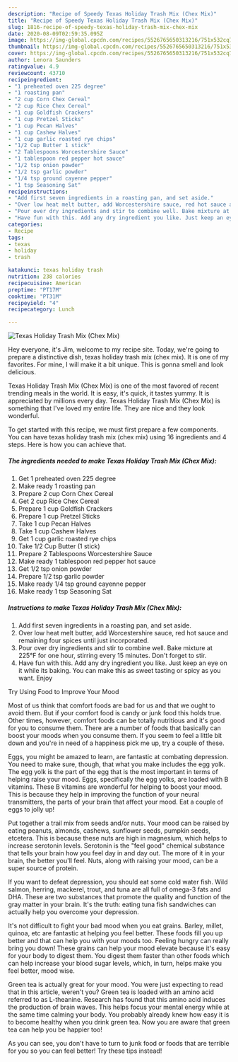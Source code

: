 ```yaml
---
description: "Recipe of Speedy Texas Holiday Trash Mix (Chex Mix)"
title: "Recipe of Speedy Texas Holiday Trash Mix (Chex Mix)"
slug: 1816-recipe-of-speedy-texas-holiday-trash-mix-chex-mix
date: 2020-08-09T02:59:35.095Z
image: https://img-global.cpcdn.com/recipes/5526765650313216/751x532cq70/texas-holiday-trash-mix-chex-mix-recipe-main-photo.jpg
thumbnail: https://img-global.cpcdn.com/recipes/5526765650313216/751x532cq70/texas-holiday-trash-mix-chex-mix-recipe-main-photo.jpg
cover: https://img-global.cpcdn.com/recipes/5526765650313216/751x532cq70/texas-holiday-trash-mix-chex-mix-recipe-main-photo.jpg
author: Lenora Saunders
ratingvalue: 4.9
reviewcount: 43710
recipeingredient:
- "1 preheated oven 225 degree"
- "1 roasting pan"
- "2 cup Corn Chex Cereal"
- "2 cup Rice Chex Cereal"
- "1 cup Goldfish Crackers"
- "1 cup Pretzel Sticks"
- "1 cup Pecan Halves"
- "1 cup Cashew Halves"
- "1 cup garlic roasted rye chips"
- "1/2 Cup Butter 1 stick"
- "2 Tablespoons Worcestershire Sauce"
- "1 tablespoon red pepper hot sauce"
- "1/2 tsp onion powder"
- "1/2 tsp garlic powder"
- "1/4 tsp ground cayenne pepper"
- "1 tsp Seasoning Sat"
recipeinstructions:
- "Add first seven ingredients in a roasting pan, and set aside."
- "Over low heat melt butter, add Worcestershire sauce, red hot sauce and remaining four spices until just incorporated."
- "Pour over dry ingredients and stir to combine well. Bake mixture at 225°F for one hour, stirring every 15 minutes. Don&#39;t forget to stir."
- "Have fun with this. Add any dry ingredient you like. Just keep an eye on it while its baking. You can make this as sweet tasting or spicy as you want. Enjoy"
categories:
- Recipe
tags:
- texas
- holiday
- trash

katakunci: texas holiday trash 
nutrition: 238 calories
recipecuisine: American
preptime: "PT17M"
cooktime: "PT31M"
recipeyield: "4"
recipecategory: Lunch

---
```



![Texas Holiday Trash Mix (Chex Mix)](https://img-global.cpcdn.com/recipes/5526765650313216/751x532cq70/texas-holiday-trash-mix-chex-mix-recipe-main-photo.jpg)

Hey everyone, it's Jim, welcome to my recipe site. Today, we're going to prepare a distinctive dish, texas holiday trash mix (chex mix). It is one of my favorites. For mine, I will make it a bit unique. This is gonna smell and look delicious.



Texas Holiday Trash Mix (Chex Mix) is one of the most favored of recent trending meals in the world. It is easy, it's quick, it tastes yummy. It is appreciated by millions every day. Texas Holiday Trash Mix (Chex Mix) is something that I've loved my entire life. They are nice and they look wonderful.


To get started with this recipe, we must first prepare a few components. You can have texas holiday trash mix (chex mix) using 16 ingredients and 4 steps. Here is how you can achieve that.

<!--inarticleads1-->

##### The ingredients needed to make Texas Holiday Trash Mix (Chex Mix):

1. Get 1 preheated oven 225 degree
1. Make ready 1 roasting pan
1. Prepare 2 cup Corn Chex Cereal
1. Get 2 cup Rice Chex Cereal
1. Prepare 1 cup Goldfish Crackers
1. Prepare 1 cup Pretzel Sticks
1. Take 1 cup Pecan Halves
1. Take 1 cup Cashew Halves
1. Get 1 cup garlic roasted rye chips
1. Take 1/2 Cup Butter (1 stick)
1. Prepare 2 Tablespoons Worcestershire Sauce
1. Make ready 1 tablespoon red pepper hot sauce
1. Get 1/2 tsp onion powder
1. Prepare 1/2 tsp garlic powder
1. Make ready 1/4 tsp ground cayenne pepper
1. Make ready 1 tsp Seasoning Sat




<!--inarticleads2-->

##### Instructions to make Texas Holiday Trash Mix (Chex Mix):

1. Add first seven ingredients in a roasting pan, and set aside.
1. Over low heat melt butter, add Worcestershire sauce, red hot sauce and remaining four spices until just incorporated.
1. Pour over dry ingredients and stir to combine well. Bake mixture at 225°F for one hour, stirring every 15 minutes. Don&#39;t forget to stir.
1. Have fun with this. Add any dry ingredient you like. Just keep an eye on it while its baking. You can make this as sweet tasting or spicy as you want. Enjoy




Try Using Food to Improve Your Mood


Most of us think that comfort foods are bad for us and that we ought to avoid them. But if your comfort food is candy or junk food this holds true. Other times, however, comfort foods can be totally nutritious and it's good for you to consume them. There are a number of foods that basically can boost your moods when you consume them. If you seem to feel a little bit down and you're in need of a happiness pick me up, try a couple of these.

Eggs, you might be amazed to learn, are fantastic at combating depression. You need to make sure, though, that what you make includes the egg yolk. The egg yolk is the part of the egg that is the most important in terms of helping raise your mood. Eggs, specifically the egg yolks, are loaded with B vitamins. These B vitamins are wonderful for helping to boost your mood. This is because they help in improving the function of your neural transmitters, the parts of your brain that affect your mood. Eat a couple of eggs to jolly up!

Put together a trail mix from seeds and/or nuts. Your mood can be raised by eating peanuts, almonds, cashews, sunflower seeds, pumpkin seeds, etcetera. This is because these nuts are high in magnesium, which helps to increase serotonin levels. Serotonin is the "feel good" chemical substance that tells your brain how you feel day in and day out. The more of it in your brain, the better you'll feel. Nuts, along with raising your mood, can be a super source of protein.

If you want to defeat depression, you should eat some cold water fish. Wild salmon, herring, mackerel, trout, and tuna are all full of omega-3 fats and DHA. These are two substances that promote the quality and function of the gray matter in your brain. It's the truth: eating tuna fish sandwiches can actually help you overcome your depression. 

It's not difficult to fight your bad mood when you eat grains. Barley, millet, quinoa, etc are fantastic at helping you feel better. These foods fill you up better and that can help you with your moods too. Feeling hungry can really bring you down! These grains can help your mood elevate because it's easy for your body to digest them. You digest them faster than other foods which can help increase your blood sugar levels, which, in turn, helps make you feel better, mood wise.

Green tea is actually great for your mood. You were just expecting to read that in this article, weren't you? Green tea is loaded with an amino acid referred to as L-theanine. Research has found that this amino acid induces the production of brain waves. This helps focus your mental energy while at the same time calming your body. You probably already knew how easy it is to become healthy when you drink green tea. Now you are aware that green tea can help you be happier too!

As you can see, you don't have to turn to junk food or foods that are terrible for you so you can feel better! Try  these tips  instead!

